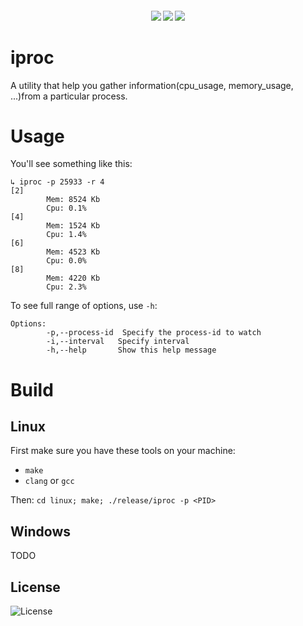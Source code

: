 <h4 align="center">
  <img src="https://img.shields.io/github/languages/top/LinArcX/iproc.svg"/>  <img src="https://img.shields.io/github/repo-size/LinArcX/iproc.svg"/>  <img src="https://img.shields.io/github/tag/LinArcX/iproc.svg?colorB=green"/>
</h4>

# iproc
A utility that help you gather information(cpu_usage, memory_usage, ...)from a particular process.

# Usage
You'll see something like this:
```
↳ iproc -p 25933 -r 4
[2]
        Mem: 8524 Kb
        Cpu: 0.1%
[4]
        Mem: 1524 Kb
        Cpu: 1.4%
[6]
        Mem: 4523 Kb
        Cpu: 0.0%
[8]
        Mem: 4220 Kb
        Cpu: 2.3%

```


To see full range of options, use `-h`:
```
Options:
        -p,--process-id  Specify the process-id to watch
        -i,--interval   Specify interval
        -h,--help       Show this help message
```

# Build
## Linux
First make sure you have these tools on your machine:
- `make`
- `clang` or `gcc`

Then:
`cd linux; make; ./release/iproc -p <PID>`

## Windows
TODO

## License
![License](https://img.shields.io/github/license/LinArcX/iproc.svg)
